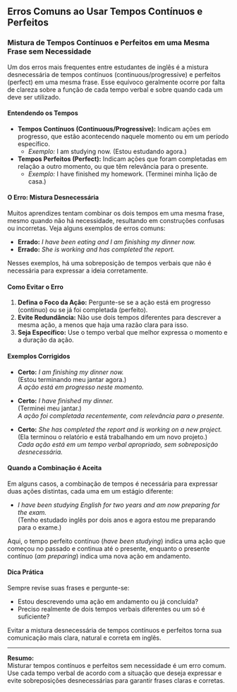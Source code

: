 
## Erros Comuns ao Usar Tempos Contínuos e Perfeitos

### Mistura de Tempos Contínuos e Perfeitos em uma Mesma Frase sem Necessidade

Um dos erros mais frequentes entre estudantes de inglês é a mistura desnecessária de tempos contínuos (continuous/progressive) e perfeitos (perfect) em uma mesma frase. Esse equívoco geralmente ocorre por falta de clareza sobre a função de cada tempo verbal e sobre quando cada um deve ser utilizado.

#### Entendendo os Tempos

- **Tempos Contínuos (Continuous/Progressive):** Indicam ações em progresso, que estão acontecendo naquele momento ou em um período específico.
  - *Exemplo:* I am studying now. (Estou estudando agora.)
- **Tempos Perfeitos (Perfect):** Indicam ações que foram completadas em relação a outro momento, ou que têm relevância para o presente.
  - *Exemplo:* I have finished my homework. (Terminei minha lição de casa.)

#### O Erro: Mistura Desnecessária

Muitos aprendizes tentam combinar os dois tempos em uma mesma frase, mesmo quando não há necessidade, resultando em construções confusas ou incorretas. Veja alguns exemplos de erros comuns:

- **Errado:** *I have been eating and I am finishing my dinner now.*
- **Errado:** *She is working and has completed the report.*

Nesses exemplos, há uma sobreposição de tempos verbais que não é necessária para expressar a ideia corretamente.

#### Como Evitar o Erro

1. **Defina o Foco da Ação:** Pergunte-se se a ação está em progresso (contínuo) ou se já foi completada (perfeito).
2. **Evite Redundância:** Não use dois tempos diferentes para descrever a mesma ação, a menos que haja uma razão clara para isso.
3. **Seja Específico:** Use o tempo verbal que melhor expressa o momento e a duração da ação.

#### Exemplos Corrigidos

- **Certo:** *I am finishing my dinner now.*  
  (Estou terminando meu jantar agora.)  
  *A ação está em progresso neste momento.*

- **Certo:** *I have finished my dinner.*  
  (Terminei meu jantar.)  
  *A ação foi completada recentemente, com relevância para o presente.*

- **Certo:** *She has completed the report and is working on a new project.*  
  (Ela terminou o relatório e está trabalhando em um novo projeto.)  
  *Cada ação está em um tempo verbal apropriado, sem sobreposição desnecessária.*

#### Quando a Combinação é Aceita

Em alguns casos, a combinação de tempos é necessária para expressar duas ações distintas, cada uma em um estágio diferente:

- *I have been studying English for two years and am now preparing for the exam.*  
  (Tenho estudado inglês por dois anos e agora estou me preparando para o exame.)

Aqui, o tempo perfeito contínuo (*have been studying*) indica uma ação que começou no passado e continua até o presente, enquanto o presente contínuo (*am preparing*) indica uma nova ação em andamento.

#### Dica Prática

Sempre revise suas frases e pergunte-se:  
- Estou descrevendo uma ação em andamento ou já concluída?
- Preciso realmente de dois tempos verbais diferentes ou um só é suficiente?

Evitar a mistura desnecessária de tempos contínuos e perfeitos torna sua comunicação mais clara, natural e correta em inglês.

---
**Resumo:**  
Misturar tempos contínuos e perfeitos sem necessidade é um erro comum. Use cada tempo verbal de acordo com a situação que deseja expressar e evite sobreposições desnecessárias para garantir frases claras e corretas.
```
